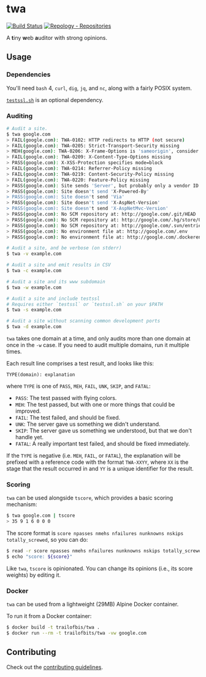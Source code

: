 twa
===

[![Build Status](https://img.shields.io/github/workflow/status/trailofbits/twa/CI/master)](https://github.com/trailofbits/twa/actions?query=workflow%3ACI)
[![Repology - Repositories](https://img.shields.io/repology/repositories/twa)](https://repology.org/project/twa/versions)


A **t**iny **w**eb **a**uditor with strong opinions.

## Usage

### Dependencies

You'll need `bash` 4, `curl`, `dig`, `jq`, and `nc`, along with a fairly POSIX system.

[`testssl.sh`](https://github.com/drwetter/testssl.sh) is an optional dependency.

### Auditing

```bash
# Audit a site.
$ twa google.com
> FAIL(google.com): TWA-0102: HTTP redirects to HTTP (not secure)
> FAIL(google.com): TWA-0205: Strict-Transport-Security missing
> MEH(google.com): TWA-0206: X-Frame-Options is 'sameorigin', consider 'deny'
> FAIL(google.com): TWA-0209: X-Content-Type-Options missing
> PASS(google.com): X-XSS-Protection specifies mode=block
> FAIL(google.com): TWA-0214: Referrer-Policy missing
> FAIL(google.com): TWA-0219: Content-Security-Policy missing
> FAIL(google.com): TWA-0220: Feature-Policy missing
> PASS(google.com): Site sends 'Server', but probably only a vendor ID: gws
> PASS(google.com): Site doesn't send 'X-Powered-By'
> PASS(google.com): Site doesn't send 'Via'
> PASS(google.com): Site doesn't send 'X-AspNet-Version'
> PASS(google.com): Site doesn't send 'X-AspNetMvc-Version'
> PASS(google.com): No SCM repository at: http://google.com/.git/HEAD
> PASS(google.com): No SCM repository at: http://google.com/.hg/store/00manifest.i
> PASS(google.com): No SCM repository at: http://google.com/.svn/entries
> PASS(google.com): No environment file at: http://google.com/.env
> PASS(google.com): No environment file at: http://google.com/.dockerenv

# Audit a site, and be verbose (on stderr)
$ twa -v example.com

# Audit a site and emit results in CSV
$ twa -c example.com

# Audit a site and its www subdomain
$ twa -w example.com

# Audit a site and include testssl
# Requires either `testssl` or `testssl.sh` on your $PATH
$ twa -s example.com

# Audit a site without scanning common development ports
$ twa -d example.com
```

`twa` takes one domain at a time, and only audits more than one domain at once in the `-w` case.
If you need to audit multiple domains, run it multiple times.

Each result line comprises a test result, and looks like this:

```
TYPE(domain): explanation
```

where `TYPE` is one of `PASS`, `MEH`, `FAIL`, `UNK`, `SKIP`, and `FATAL`:

* `PASS`: The test passed with flying colors.
* `MEH`: The test passed, but with one or more things that could be improved.
* `FAIL`: The test failed, and should be fixed.
* `UNK`: The server gave us something we didn't understand.
* `SKIP`: The server gave us something we understood, but that we don't handle yet.
* `FATAL`: A really important test failed, and should be fixed immediately.

If the `TYPE` is negative (i.e. `MEH`, `FAIL`, or `FATAL`), the explanation will be prefixed with
a reference code with the format `TWA-XXYY`, where `XX` is the stage that the result occurred in
and `YY` is a unique identifier for the result.

### Scoring

`twa` can be used alongside `tscore`, which provides a basic scoring mechanism:

```bash
$ twa google.com | tscore
> 35 9 1 6 0 0 0
```

The score format is `score npasses nmehs nfailures nunknowns nskips totally_screwed`, so you can do:

```bash
$ read -r score npasses nmehs nfailures nunknowns nskips totally_screwed < <(twa google.com | tscore)
$ echo "score: ${score}"
```

Like `twa`, `tscore` is opinionated. You can change its opinions (i.e., its score weights)
by editing it.

### Docker

`twa` can be used from a lightweight (29MB) Alpine Docker container.

To run it from a Docker container:

```bash
$ docker build -t trailofbis/twa .
$ docker run --rm -t trailofbits/twa -vw google.com
```

## Contributing

Check out the [contributing guidelines](CONTRIBUTING.md).
